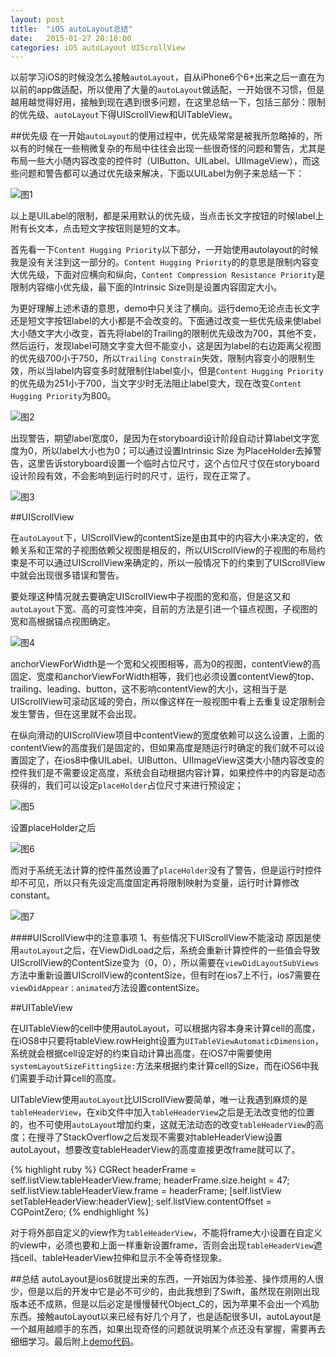 ```yaml
---
layout: post
title:  "iOS autoLayout总结"
date:   2015-01-27 20:18:00
categories: iOS autoLayout UIScrollView
---
```


以前学习iOS的时候没怎么接触`autoLayout`，自从iPhone6个6+出来之后一直在为以前的app做适配，所以使用了大量的`autoLayout`做适配，一开始很不习惯，但是越用越觉得好用，接触到现在遇到很多问题，在这里总结一下，包括三部分：限制的优先级、`autoLayout`下得UIScrollView和UITableView。

##优先级
在一开始`autoLayout`的使用过程中，优先级常常是被我所忽略掉的，所以有的时候在一些稍微复杂的布局中往往会出现一些很奇怪的问题和警告，尤其是布局一些大小随内容改变的控件时（UIButton、UILabel、UIImageView），而这些问题和警告都可以通过优先级来解决，下面以UILabel为例子来总结一下：

![图1](https://raw.githubusercontent.com/RuiKQ/RuiKQ.github.io/master/assets/images/0127/1.png) 

以上是UILabel的限制，都是采用默认的优先级，当点击长文字按钮的时候label上附有长文本，点击短文字按钮则是短的文本。

首先看一下`Content Hugging Priority`以下部分，一开始使用autolayout的时候我是没有关注到这一部分的。`Content Hugging Priority`的的意思是限制内容变大优先级，下面对应横向和纵向，`Content Compression Resistance Priority`是限制内容缩小优先级，最下面的Intrinsic Size则是设置内容固定大小。

为更好理解上述术语的意思，demo中只关注了横向。运行demo无论点击长文字还是短文字按钮label的大小都是不会改变的。下面通过改变一些优先级来使label大小随文字大小改变，首先将label的Trailing的限制优先级改为700，其他不变，然后运行，发现label可随文字变大但不能变小，这是因为label的右边距离父视图的优先级700小于750，所以`Trailing Constrain`失效，限制内容变小的限制生效，所以当label内容变多时就限制住label变小，但是`Content Hugging Priority`的优先级为251小于700，当文字少时无法阻止label变大，现在改变`Content Hugging Priority`为800。

![图2](https://raw.githubusercontent.com/RuiKQ/RuiKQ.github.io/master/assets/images/0127/2.png)

出现警告，期望label宽度0，是因为在storyboard设计阶段自动计算label文字宽度为0，所以label大小也为0；可以通过设置Intrinsic Size 为PlaceHolder去掉警告，这里告诉storyboard设置一个临时占位尺寸，这个占位尺寸仅在storyboard设计阶段有效，不会影响到运行时的尺寸，运行，现在正常了。

![图3](https://raw.githubusercontent.com/RuiKQ/RuiKQ.github.io/master/assets/images/0127/3.png)


##UIScrollView

在`autoLayout`下，UIScrollView的contentSize是由其中的内容大小来决定的，依赖关系和正常的子视图依赖父视图是相反的，所以UIScrollView的子视图的布局约束是不可以通过UIScrollView来确定的，所以一般情况下的约束到了UIScrollView中就会出现很多错误和警告。

要处理这种情况就去要确定UIScrollView中子视图的宽和高，但是这又和`autoLayout`下宽、高的可变性冲突，目前的方法是引进一个锚点视图，子视图的宽和高根据锚点视图确定。

![图4](https://raw.githubusercontent.com/RuiKQ/RuiKQ.github.io/master/assets/images/0127/4.png)

anchorViewForWidth是一个宽和父视图相等，高为0的视图，contentView的高固定、宽度和anchorViewForWidth相等，我们也必须设置contentView的top、trailing、leading、button，这不影响contentView的大小，这相当于是UIScrollView可滚动区域的旁白，所以像这样在一般视图中看上去重复设定限制会发生警告，但在这里就不会出现。

在纵向滑动的UIScrollView项目中contentView的宽度依赖可以这么设置，上面的contentView的高度我们是固定的，但如果高度是随运行时确定的我们就不可以设置固定了，在ios8中像UILabel、UIButton、UIImageView这类大小随内容改变的控件我们是不需要设定高度，系统会自动根据内容计算，如果控件中的内容是动态获得的，我们可以设定`placeHolder`占位尺寸来进行预设定；

![图5](https://raw.githubusercontent.com/RuiKQ/RuiKQ.github.io/master/assets/images/0127/5.png)

设置placeHolder之后

![图6](https://raw.githubusercontent.com/RuiKQ/RuiKQ.github.io/master/assets/images/0127/6.png)

而对于系统无法计算的控件虽然设置了`placeHolder`没有了警告，但是运行时控件却不可见，所以只有先设定高度固定再将限制映射为变量，运行时计算修改constant。

![图7](https://raw.githubusercontent.com/RuiKQ/RuiKQ.github.io/master/assets/images/0127/7.png)

####UIScrollView中的注意事项
1、有些情况下UIScrollView不能滚动
原因是使用`autoLayout`之后，在ViewDidLoad之后，系统会重新计算控件的一些值会导致UIScrollView的ContentSize变为（0，0），所以需要在`viewDidLayoutSubViews`方法中重新设置UIScrollView的contentSize，但有时在ios7上不行，ios7需要在`viewDidAppear：animated`方法设置contentSize。

##UITableView

在UITableView的cell中使用autoLayout，可以根据内容本身来计算cell的高度，在iOS8中只要将tableView.rowHeight设置为`UITableViewAutomaticDimension`，系统就会根据cell设定好的约束自动计算出高度，在iOS7中需要使用`systemLayoutSizeFittingSize:`方法来根据约束计算cell的Size，而在iOS6中我们需要手动计算cell的高度。

UITableView使用`autoLayout`比UIScrollView要简单，唯一让我遇到麻烦的是`tableHeaderView`，在xib文件中加入`tableHeaderView`之后是无法改变他的位置的，也不可使用`autoLayout`增加约束，这就无法动态的改变`tableHeaderView`的高度；在搜寻了StackOverflow之后发现不需要对tableHeaderView设置autoLayout，想要改变tableHeaderView的高度直接更改frame就可以了。

{% highlight ruby %}
CGRect headerFrame = self.listView.tableHeaderView.frame;
headerFrame.size.height = 47;
self.listView.tableHeaderView.frame = headerFrame;
[self.listView setTableHeaderView:headerView];
self.listView.contentOffset = CGPointZero;
{% endhighlight %}

对于将外部自定义的view作为`tableHeaderView`，不能将frame大小设置在自定义的view中，必须也要和上面一样重新设置frame，否则会出现`tableHeaderView`遮挡cell、tableHeaderView拉伸和显示不全等奇怪现象。

##总结
autoLayout是ios6就提出来的东西，一开始因为体验差、操作烦用的人很少，但是以后的开发中它是必不可少的，由此我想到了Swift，虽然现在刚刚出现版本还不成熟，但是以后必定是慢慢替代Object_C的，因为苹果不会出一个鸡肋东西。接触autoLayout以来已经有好几个月了，也是适配很多UI，autoLayout是一个越用越顺手的东西，如果出现奇怪的问题就说明某个点还没有掌握，需要再去细细学习。最后附上[demo代码]。

[demo代码]:https://github.com/RuiKQ/iosAutoLayout

